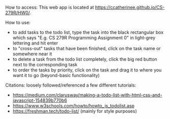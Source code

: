 How to access: This web app is located at https://ccatherinee.github.io/CS-279R/HW0/. 

How to use: 
- to add tasks to the todo list, type the task into the black rectangular box which says "E.g. CS 279R Programming Assignment 0" in light-grey lettering and hit enter
- to "cross-out" tasks that have been finished, click on the task name or somewhere near it
- to delete a task from the todo list completely, click the big red button next to the corresponding task 
- to order the tasks by priority, click on the task and drag it to where you want it to go (beyond-basic functionality)

Citations: 
loosely followed/referenced a few different tutorials: 
- https://medium.com/clarusway/making-a-todo-list-with-html-css-and-javascript-154839b770b6
- https://www.w3schools.com/howto/howto_js_todolist.asp
- https://freshman.tech/todo-list/ (mainly for style purposes)